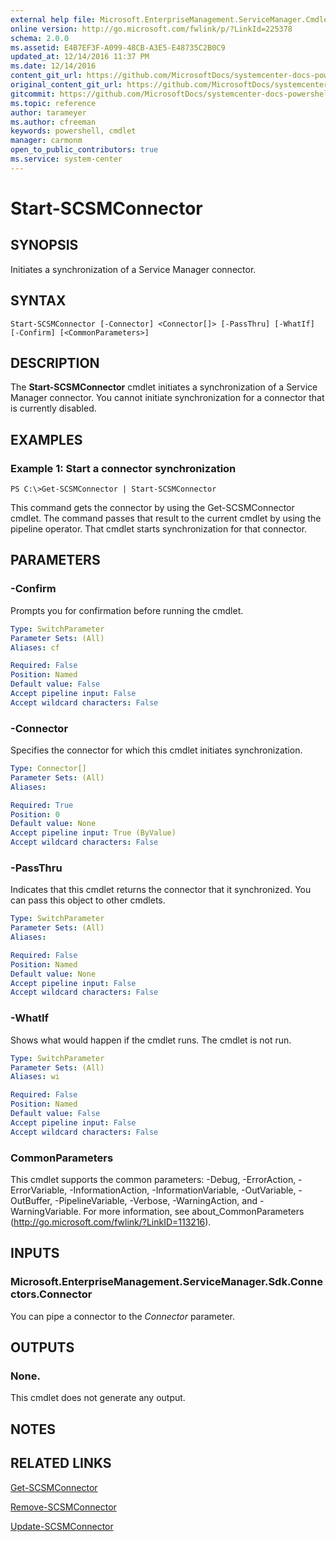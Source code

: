```yaml
---
external help file: Microsoft.EnterpriseManagement.ServiceManager.Cmdlets.dll-Help.xml
online version: http://go.microsoft.com/fwlink/p/?LinkId=225378
schema: 2.0.0
ms.assetid: E4B7EF3F-A099-48CB-A3E5-E48735C2B0C9
updated_at: 12/14/2016 11:37 PM
ms.date: 12/14/2016
content_git_url: https://github.com/MicrosoftDocs/systemcenter-docs-powershell/blob/master/systemcenter-cmdlets/SystemCenter2016/ServiceManager/Start-SCSMConnector.md
original_content_git_url: https://github.com/MicrosoftDocs/systemcenter-docs-powershell/blob/master/systemcenter-cmdlets/SystemCenter2016/ServiceManager/Start-SCSMConnector.md
gitcommit: https://github.com/MicrosoftDocs/systemcenter-docs-powershell/blob/ddd0fefc9adaabb9394eb6c21b33370913d1830d/systemcenter-cmdlets/SystemCenter2016/ServiceManager/Start-SCSMConnector.md
ms.topic: reference
author: tarameyer
ms.author: cfreeman
keywords: powershell, cmdlet
manager: carmonm
open_to_public_contributors: true
ms.service: system-center
---
```


# Start-SCSMConnector

## SYNOPSIS
Initiates a synchronization of a Service Manager connector.

## SYNTAX

```
Start-SCSMConnector [-Connector] <Connector[]> [-PassThru] [-WhatIf] [-Confirm] [<CommonParameters>]
```

## DESCRIPTION
The **Start-SCSMConnector** cmdlet initiates a synchronization of a Service Manager connector.
You cannot initiate synchronization for a connector that is currently disabled.

## EXAMPLES

### Example 1: Start a connector synchronization
```
PS C:\>Get-SCSMConnector | Start-SCSMConnector
```

This command gets the connector by using the Get-SCSMConnector cmdlet.
The command passes that result to the current cmdlet by using the pipeline operator.
That cmdlet starts synchronization for that connector.

## PARAMETERS

### -Confirm
Prompts you for confirmation before running the cmdlet.

```yaml
Type: SwitchParameter
Parameter Sets: (All)
Aliases: cf

Required: False
Position: Named
Default value: False
Accept pipeline input: False
Accept wildcard characters: False
```

### -Connector
Specifies the connector for which this cmdlet initiates synchronization.

```yaml
Type: Connector[]
Parameter Sets: (All)
Aliases: 

Required: True
Position: 0
Default value: None
Accept pipeline input: True (ByValue)
Accept wildcard characters: False
```

### -PassThru
Indicates that this cmdlet returns the connector that it synchronized.
You can pass this object to other cmdlets.

```yaml
Type: SwitchParameter
Parameter Sets: (All)
Aliases: 

Required: False
Position: Named
Default value: None
Accept pipeline input: False
Accept wildcard characters: False
```

### -WhatIf
Shows what would happen if the cmdlet runs.
The cmdlet is not run.

```yaml
Type: SwitchParameter
Parameter Sets: (All)
Aliases: wi

Required: False
Position: Named
Default value: False
Accept pipeline input: False
Accept wildcard characters: False
```

### CommonParameters
This cmdlet supports the common parameters: -Debug, -ErrorAction, -ErrorVariable, -InformationAction, -InformationVariable, -OutVariable, -OutBuffer, -PipelineVariable, -Verbose, -WarningAction, and -WarningVariable. For more information, see about_CommonParameters (http://go.microsoft.com/fwlink/?LinkID=113216).

## INPUTS

### Microsoft.EnterpriseManagement.ServiceManager.Sdk.Connectors.Connector
You can pipe a connector to the *Connector* parameter.

## OUTPUTS

### None.
This cmdlet does not generate any output.

## NOTES

## RELATED LINKS

[Get-SCSMConnector](xref:SystemCenter2016/ServiceManager/Get-SCSMConnector.md)

[Remove-SCSMConnector](xref:SystemCenter2016/ServiceManager/Remove-SCSMConnector.md)

[Update-SCSMConnector](xref:SystemCenter2016/ServiceManager/Update-SCSMConnector.md)

